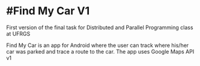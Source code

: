 #Find My Car V1
===============

First version of the final task for Distributed and Parallel Programming class at UFRGS

Find My Car is an app for Android where the user can track where his/her car was parked and trace a route to the car.
The app uses Google Maps API v1
